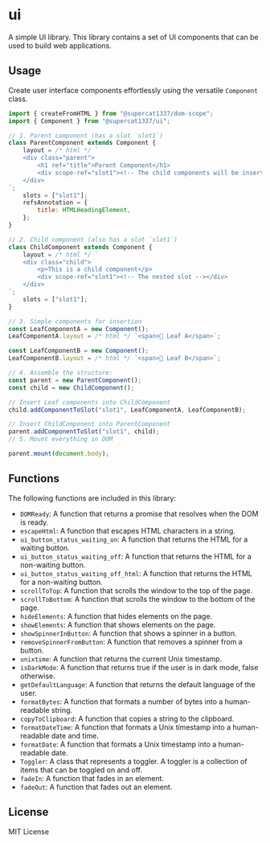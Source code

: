 # ui

A simple UI library. This library contains a set of UI components that can be used to build web applications.

## Usage

Create user interface components effortlessly using the versatile `Component` class.

```js
import { createFromHTML } from "@supercat1337/dom-scope";
import { Component } from "@supercat1337/ui";

// 1. Parent component (has a slot `slot1`)
class ParentComponent extends Component {
    layout = /* html */ `
    <div class="parent">
        <h1 ref="title">Parent Component</h1>
        <div scope-ref="slot1"><!-- The child components will be inserted here --></div>
    </div>
`;
    slots = ["slot1"];
    refsAnnotation = {
        title: HTMLHeadingElement,
    };
}

// 2. Child component (also has a slot `slot1`)
class ChildComponent extends Component {
    layout = /* html */ `
    <div class="child">
        <p>This is a child component</p>
        <div scope-ref="slot1"><!-- The nested slot --></div>
    </div>
`;
    slots = ["slot1"];
}

// 3. Simple components for insertion
const LeafComponentA = new Component();
LeafComponentA.layout = /* html */ `<span>🍃 Leaf A</span>`;

const LeafComponentB = new Component();
LeafComponentB.layout = /* html */ `<span>🍂 Leaf B</span>`;

// 4. Assemble the structure:
const parent = new ParentComponent();
const child = new ChildComponent();

// Insert Leaf components into ChildComponent
child.addComponentToSlot("slot1", LeafComponentA, LeafComponentB);

// Insert ChildComponent into ParentComponent
parent.addComponentToSlot("slot1", child);
// 5. Mount everything in DOM

parent.mount(document.body);
```

## Functions

The following functions are included in this library:

-   `DOMReady`: A function that returns a promise that resolves when the DOM is ready.
-   `escapeHtml`: A function that escapes HTML characters in a string.
-   `ui_button_status_waiting_on`: A function that returns the HTML for a waiting button.
-   `ui_button_status_waiting_off`: A function that returns the HTML for a non-waiting button.
-   `ui_button_status_waiting_off_html`: A function that returns the HTML for a non-waiting button.
-   `scrollToTop`: A function that scrolls the window to the top of the page.
-   `scrollToBottom`: A function that scrolls the window to the bottom of the page.
-   `hideElements`: A function that hides elements on the page.
-   `showElements`: A function that shows elements on the page.
-   `showSpinnerInButton`: A function that shows a spinner in a button.
-   `removeSpinnerFromButton`: A function that removes a spinner from a button.
-   `unixtime`: A function that returns the current Unix timestamp.
-   `isDarkMode`: A function that returns true if the user is in dark mode, false otherwise.
-   `getDefaultLanguage`: A function that returns the default language of the user.
-   `formatBytes`: A function that formats a number of bytes into a human-readable string.
-   `copyToClipboard`: A function that copies a string to the clipboard.
-   `formatDateTime`: A function that formats a Unix timestamp into a human-readable date and time.
-   `formatDate`: A function that formats a Unix timestamp into a human-readable date.
-   `Toggler`: A class that represents a toggler. A toggler is a collection of items that can be toggled on and off.
-   `fadeIn`: A function that fades in an element.
-   `fadeOut`: A function that fades out an element.

## License

MIT License

